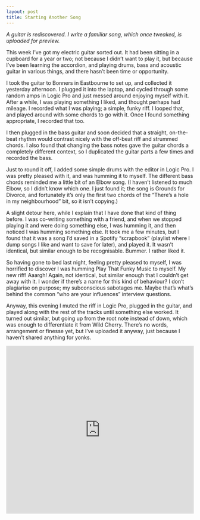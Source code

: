 ```yaml
---
layout: post
title: Starting Another Song
---
```



*A guitar is rediscovered. I write a familiar song, which once tweaked, is uploaded for preview.*

This week I’ve got my electric guitar sorted out. It had been sitting in a cupboard for a year or two; not because I didn’t want to play it, but because I’ve been learning the accordion, and playing drums, bass and acoustic guitar in various things, and there hasn’t been time or opportunity.

I took the guitar to Bonners in Eastbourne to set up, and collected it yesterday afternoon. I plugged it into the laptop, and cycled through some random amps in Logic Pro and just messed around enjoying myself with it. After a while, I was playing something I liked, and thought perhaps had mileage. I recorded what I was playing; a simple, funky riff. I looped that, and played around with some chords to go with it. Once I found something appropriate, I recorded that too.

I then plugged in the bass guitar and soon decided that a straight, on-the-beat rhythm would contrast nicely with the off-beat riff and strummed chords. I also found that changing the bass notes gave the guitar chords a completely different context, so I duplicated the guitar parts a few times and recorded the bass. 

Just to round it off, I added some simple drums with the editor in Logic Pro. I was pretty pleased with it, and was humming it to myself. The different bass chords reminded me a little bit of an Elbow song. (I haven’t listened to much Elbow, so I didn’t know which one. I just found it; the song is Grounds for Divorce, and fortunately it’s only the first two chords of the “There’s a hole in my neighbourhood” bit, so it isn’t copying.)

A slight detour here, while I explain that I have done that kind of thing before. I was co-writing something with a friend, and when we stopped playing it and were doing something else, I was humming it, and then noticed I was humming something else. It took me a few minutes, but I found that it was a song I’d saved in a Spotify “scrapbook” (playlist where I dump songs I like and want to save for later), and played it. It wasn’t identical, but similar enough to be recognisable. Bummer. I rather liked it.

So having gone to bed last night, feeling pretty pleased to myself, I was horrified to discover I was humming Play That Funky Music to myself. My new riff! Aaargh! Again, not identical, but similar enough that I couldn’t get away with it. I wonder if there’s a name for this kind of behaviour? I don’t plagiarise on purpose; my subconscious sabotages me. Maybe that’s what’s behind the common “who are your influences” interview questions.

Anyway, this evening I muted the riff in Logic Pro, plugged in the guitar, and played along with the rest of the tracks until something else worked. It turned out similar, but going up from the root note instead of down, which was enough to differentiate it from Wild Cherry. There’s no words, arrangement or finesse yet, but I’ve uploaded it anyway, just because I haven’t shared anything for yonks. 

<iframe width="100%" height="450" scrolling="no" frameborder="no" src="https://w.soundcloud.com/player/?url=https%3A//api.soundcloud.com/tracks/191324944&amp;auto_play=false&amp;hide_related=false&amp;show_comments=true&amp;show_user=true&amp;show_reposts=false&amp;visual=true"></iframe>